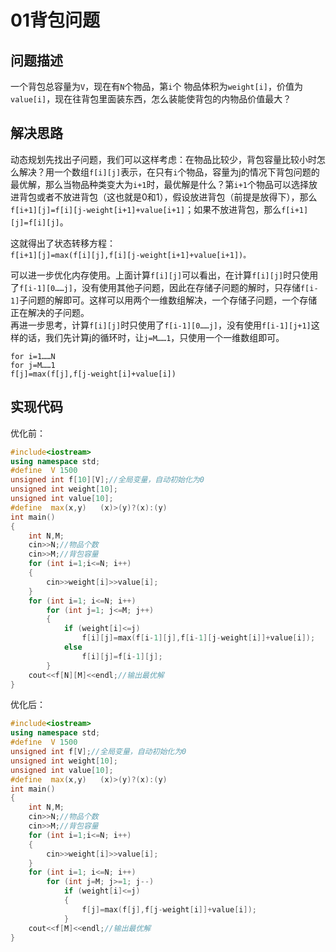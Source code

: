 # 01背包问题
## 问题描述  
一个背包总容量为`V`，现在有`N`个物品，第`i`个 物品体积为`weight[i]`，价值为`value[i]`，现在往背包里面装东西，怎么装能使背包的内物品价值最大？  

## 解决思路 
动态规划先找出子问题，我们可以这样考虑：在物品比较少，背包容量比较小时怎么解决？用一个数组`f[i][j]`表示，在只有`i`个物品，容量为j的情况下背包问题的最优解，那么当物品种类变大为`i+1`时，最优解是什么？第`i+1`个物品可以选择放进背包或者不放进背包（这也就是0和1），假设放进背包（前提是放得下），那么`f[i+1][j]=f[i][j-weight[i+1]+value[i+1]`；如果不放进背包，那么`f[i+1][j]=f[i][j]`。  

这就得出了状态转移方程：  
`f[i+1][j]=max(f[i][j],f[i][j-weight[i+1]+value[i+1])。`  

可以进一步优化内存使用。上面计算`f[i][j]`可以看出，在计算`f[i][j]`时只使用了`f[i-1][0……j]`，没有使用其他子问题，因此在存储子问题的解时，只存储`f[i-1]`子问题的解即可。这样可以用两个一维数组解决，一个存储子问题，一个存储正在解决的子问题。  
再进一步思考，计算`f[i][j]`时只使用了`f[i-1][0……j]`，没有使用`f[i-1][j+1]`这样的话，我们先计算j的循环时，让`j=M……1`，只使用一个一维数组即可。  

`for i=1……N`  
`for j=M……1`  
`f[j]=max(f[j],f[j-weight[i]+value[i])`   

## 实现代码  
优化前：
```cpp
#include<iostream>   
using namespace std;  
#define  V 1500  
unsigned int f[10][V];//全局变量，自动初始化为0  
unsigned int weight[10];  
unsigned int value[10];  
#define  max(x,y)	(x)>(y)?(x):(y)  
int main()  
{  
	int N,M;  
	cin>>N;//物品个数  
	cin>>M;//背包容量  
	for (int i=1;i<=N; i++)  
	{  
		cin>>weight[i]>>value[i];  
	}  
	for (int i=1; i<=N; i++)  
		for (int j=1; j<=M; j++)  
		{  
			if (weight[i]<=j)   
				f[i][j]=max(f[i-1][j],f[i-1][j-weight[i]]+value[i]);  
			else  
				f[i][j]=f[i-1][j];  
		}  
	cout<<f[N][M]<<endl;//输出最优解  
}  
```

优化后：
```cpp
#include<iostream>  
using namespace std;  
#define  V 1500  
unsigned int f[V];//全局变量，自动初始化为0  
unsigned int weight[10];  
unsigned int value[10];  
#define  max(x,y)	(x)>(y)?(x):(y)  
int main()  
{  
	int N,M;  
	cin>>N;//物品个数  
	cin>>M;//背包容量  
	for (int i=1;i<=N; i++)  
	{  
		cin>>weight[i]>>value[i];  
	}  
	for (int i=1; i<=N; i++)  
		for (int j=M; j>=1; j--)  
			if (weight[i]<=j)  
			{  
				f[j]=max(f[j],f[j-weight[i]]+value[i]);  
			}			
	cout<<f[M]<<endl;//输出最优解  
}  
```